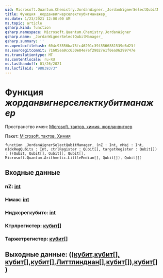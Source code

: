```yaml
---
uid: Microsoft.Quantum.Chemistry.JordanWigner._JordanWignerSelectQubitManager_
title: Функция _жорданвигнерселекткубитманажер_
ms.date: 1/23/2021 12:00:00 AM
ms.topic: article
qsharp.kind: function
qsharp.namespace: Microsoft.Quantum.Chemistry.JordanWigner
qsharp.name: _JordanWignerSelectQubitManager_
qsharp.summary: ''
ms.openlocfilehash: 604c93556ba75fc46201c39f8566881539d6d23f
ms.sourcegitcommit: 71605ea9cc630e84e7ef29027e1f0ea06299747e
ms.translationtype: MT
ms.contentlocale: ru-RU
ms.lasthandoff: 01/26/2021
ms.locfileid: "98839373"
---
```

# <a name="_jordanwignerselectqubitmanager_-function"></a>Функция _жорданвигнерселекткубитманажер_

Пространство имен: [Microsoft. тактов. химия. жорданвигнер](xref:Microsoft.Quantum.Chemistry.JordanWigner)

Пакет: [Microsoft. тактов. Химия](https://nuget.org/packages/Microsoft.Quantum.Chemistry)




```qsharp
function _JordanWignerSelectQubitManager_ (nZ : Int, nMaj : Int, nIdxRegQubits : Int, ctrlRegister : Qubit[], targetRegister : Qubit[]) : ((Qubit, Qubit[], Qubit[], Qubit[], Microsoft.Quantum.Arithmetic.LittleEndian[], Qubit[]), Qubit[])
```


## <a name="input"></a>Входные данные

### <a name="nz--int"></a>nZ: [int](xref:microsoft.quantum.lang-ref.int)




### <a name="nmaj--int"></a>Нмаж: [int](xref:microsoft.quantum.lang-ref.int)




### <a name="nidxregqubits--int"></a>Нидксрегкубитс: [int](xref:microsoft.quantum.lang-ref.int)




### <a name="ctrlregister--qubit"></a>Ктрлрегистер: [кубит](xref:microsoft.quantum.lang-ref.qubit)[]




### <a name="targetregister--qubit"></a>Таржетрегистер: [кубит](xref:microsoft.quantum.lang-ref.qubit)[]





## <a name="output--qubitqubitqubitqubitlittleendianqubitqubit"></a>Выходные данные: (([кубит](xref:microsoft.quantum.lang-ref.qubit),[кубит](xref:microsoft.quantum.lang-ref.qubit)[][, кубит](xref:microsoft.quantum.lang-ref.qubit)[],[кубит](xref:microsoft.quantum.lang-ref.qubit)[],[Литтлиндиан](xref:Microsoft.Quantum.Arithmetic.LittleEndian)[],[кубит](xref:microsoft.quantum.lang-ref.qubit)[]),[кубит](xref:microsoft.quantum.lang-ref.qubit)[])

